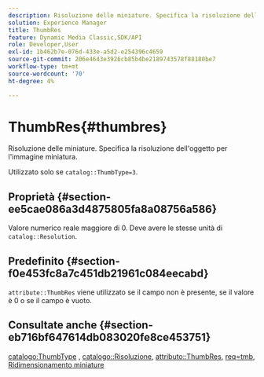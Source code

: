 ```yaml
---
description: Risoluzione delle miniature. Specifica la risoluzione dell'oggetto per l'immagine miniatura.
solution: Experience Manager
title: ThumbRes
feature: Dynamic Media Classic,SDK/API
role: Developer,User
exl-id: 1b462b7e-076d-433e-a5d2-e254396c4659
source-git-commit: 206e4643e3926cb85b4be2189743578f88180be7
workflow-type: tm+mt
source-wordcount: '70'
ht-degree: 4%

---
```


# ThumbRes{#thumbres}

Risoluzione delle miniature. Specifica la risoluzione dell&#39;oggetto per l&#39;immagine miniatura.

Utilizzato solo se `catalog::ThumbType=3`.

## Proprietà {#section-ee5cae086a3d4875805fa8a08756a586}

Valore numerico reale maggiore di 0. Deve avere le stesse unità di `catalog::Resolution`.

## Predefinito {#section-f0e453fc8a7c451db21961c084eecabd}

`attribute::ThumbRes` viene utilizzato se il campo non è presente, se il valore è 0 o se il campo è vuoto.

## Consultate anche {#section-eb716bf647614db083020fe8ce453751}

[catalogo:ThumbType](../../../../../../is-api/image-catalog/image-serving-api-ref/c-image-catalog-reference/c-image-svg-data-reference/c-image-data-reference/r-thumbtype-cat.md#reference-41149ddffc8749cba2f8d9c8e2611e03) , [catalogo::Risoluzione](../../../../../../is-api/image-catalog/image-serving-api-ref/c-image-catalog-reference/c-image-svg-data-reference/c-image-data-reference/r-resolution-cat.md#reference-de489f5f36b64bd0831749546f8728e1), [attributo::ThumbRes](../../../../../../is-api/image-catalog/image-serving-api-ref/c-image-catalog-reference/c-attributes-reference/r-thumbres.md#reference-ac36cbbd0c8c433ebf7f515e54846501), [req=tmb](../../../../../../is-api/http-ref/image-serving-api-ref/c-http-protocol-reference/c-command-reference/r-req/r-req.md#reference-907cdb4a97034db7ad94695f25552e76), [Ridimensionamento miniature](../../../../../../is-api/http-ref/image-serving-api-ref/c-http-protocol-reference/c-notes-on-server-behavior/r-thumbnail-scaling.md#reference-0f71817f721d4913b34816758d69b07f)
